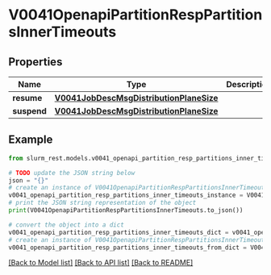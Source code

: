 # V0041OpenapiPartitionRespPartitionsInnerTimeouts


## Properties

Name | Type | Description | Notes
------------ | ------------- | ------------- | -------------
**resume** | [**V0041JobDescMsgDistributionPlaneSize**](V0041JobDescMsgDistributionPlaneSize.md) |  | [optional] 
**suspend** | [**V0041JobDescMsgDistributionPlaneSize**](V0041JobDescMsgDistributionPlaneSize.md) |  | [optional] 

## Example

```python
from slurm_rest.models.v0041_openapi_partition_resp_partitions_inner_timeouts import V0041OpenapiPartitionRespPartitionsInnerTimeouts

# TODO update the JSON string below
json = "{}"
# create an instance of V0041OpenapiPartitionRespPartitionsInnerTimeouts from a JSON string
v0041_openapi_partition_resp_partitions_inner_timeouts_instance = V0041OpenapiPartitionRespPartitionsInnerTimeouts.from_json(json)
# print the JSON string representation of the object
print(V0041OpenapiPartitionRespPartitionsInnerTimeouts.to_json())

# convert the object into a dict
v0041_openapi_partition_resp_partitions_inner_timeouts_dict = v0041_openapi_partition_resp_partitions_inner_timeouts_instance.to_dict()
# create an instance of V0041OpenapiPartitionRespPartitionsInnerTimeouts from a dict
v0041_openapi_partition_resp_partitions_inner_timeouts_from_dict = V0041OpenapiPartitionRespPartitionsInnerTimeouts.from_dict(v0041_openapi_partition_resp_partitions_inner_timeouts_dict)
```
[[Back to Model list]](../README.md#documentation-for-models) [[Back to API list]](../README.md#documentation-for-api-endpoints) [[Back to README]](../README.md)


